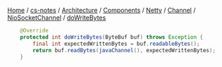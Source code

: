 [Home](https://mengxianbin.github.io) /
[cs-notes](https://mengxianbin.github.io/cs-notes/site) /
[Architecture](https://mengxianbin.github.io/cs-notes/site/Architecture) /
[Components](https://mengxianbin.github.io/cs-notes/site/Architecture/Components) /
[Netty](https://mengxianbin.github.io/cs-notes/site/Architecture/Components/Netty) /
[Channel](https://mengxianbin.github.io/cs-notes/site/Architecture/Components/Netty/Channel) /
[NioSocketChannel](https://mengxianbin.github.io/cs-notes/site/Architecture/Components/Netty/Channel/NioSocketChannel) /
[doWriteBytes](https://mengxianbin.github.io/cs-notes/site/Architecture/Components/Netty/Channel/NioSocketChannel/doWriteBytes)

```java
    @Override
    protected int doWriteBytes(ByteBuf buf) throws Exception {
        final int expectedWrittenBytes = buf.readableBytes();
        return buf.readBytes(javaChannel(), expectedWrittenBytes);
    }
```
